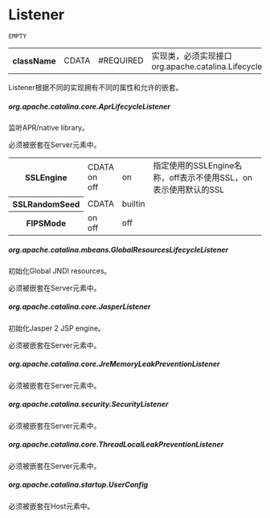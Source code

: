 # Listener

```
EMPTY
```

<table>
    <tr><th>className</th><td>CDATA</td><td>#REQUIRED</td><td>实现类，必须实现接口org.apache.catalina.LifecycleListener</td></tr>
</table>

Listener根据不同的实现拥有不同的属性和允许的嵌套。

##### org.apache.catalina.core.AprLifecycleListener

监听APR/native library。

必须被嵌套在Server元素中。

<table>
    <tr><th>SSLEngine</th><td>CDATA<br/>on<br/>off</td><td>on</td><td>指定使用的SSLEngine名称，off表示不使用SSL，on表示使用默认的SSL</td></tr>
    <tr><th>SSLRandomSeed</th><td>CDATA</td><td>builtin</td><td></td></tr>
    <tr><th>FIPSMode</th><td>on<br/>off</td><td>off</td><td></td></tr>
</table>

##### org.apache.catalina.mbeans.GlobalResourcesLifecycleListener

初始化Global JNDI resources。

必须被嵌套在Server元素中。

##### org.apache.catalina.core.JasperListener

初始化Jasper 2 JSP engine。

必须被嵌套在Server元素中。

##### org.apache.catalina.core.JreMemoryLeakPreventionListener

必须被嵌套在Server元素中。

##### org.apache.catalina.security.SecurityListener

必须被嵌套在Server元素中。

##### org.apache.catalina.core.ThreadLocalLeakPreventionListener

必须被嵌套在Server元素中。

##### org.apache.catalina.startup.UserConfig

必须被嵌套在Host元素中。